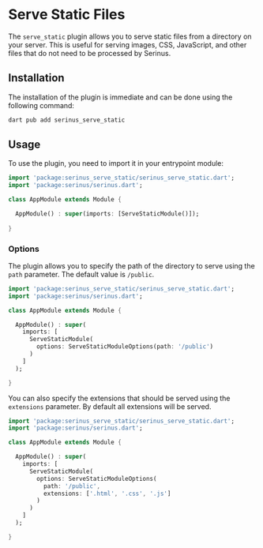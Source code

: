 # Serve Static Files

The `serve_static` plugin allows you to serve static files from a directory on your server. This is useful for serving images, CSS, JavaScript, and other files that do not need to be processed by Serinus.

## Installation

The installation of the plugin is immediate and can be done using the following command:

```bash
dart pub add serinus_serve_static
```

## Usage

To use the plugin, you need to import it in your entrypoint module:

```dart
import 'package:serinus_serve_static/serinus_serve_static.dart';
import 'package:serinus/serinus.dart';

class AppModule extends Module {

  AppModule() : super(imports: [ServeStaticModule()]);
  
}
```

### Options

The plugin allows you to specify the path of the directory to serve using the `path` parameter. The default value is `/public`.

```dart
import 'package:serinus_serve_static/serinus_serve_static.dart';
import 'package:serinus/serinus.dart';

class AppModule extends Module {

  AppModule() : super(
    imports: [
      ServeStaticModule(
        options: ServeStaticModuleOptions(path: '/public')
      )
    ]
  );

}
```

You can also specify the extensions that should be served using the `extensions` parameter. By default all extensions will be served.

```dart
import 'package:serinus_serve_static/serinus_serve_static.dart';
import 'package:serinus/serinus.dart';

class AppModule extends Module {

  AppModule() : super(
    imports: [
      ServeStaticModule(
        options: ServeStaticModuleOptions(
          path: '/public',
          extensions: ['.html', '.css', '.js']
        )
      )
    ]
  );

}
```
